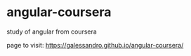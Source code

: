 # angular-coursera
study of angular from coursera

page to visit: https://galessandro.github.io/angular-coursera/
